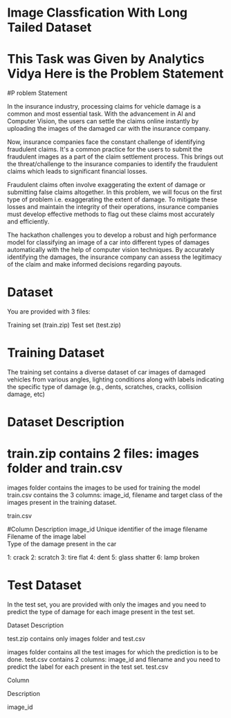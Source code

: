 # Image Classfication With Long Tailed Dataset

# This Task was Given by Analytics Vidya Here is the Problem Statement

#P roblem Statement

In the insurance industry, processing claims for vehicle damage is a common and most essential task. With the advancement in AI and Computer Vision, the users can settle the claims online instantly by uploading the images of the damaged car with the insurance company.

Now, insurance companies face the constant challenge of identifying fraudulent claims. It's a common practice for the users to submit the fraudulent images as a part of the claim settlement process. This brings out the threat/challenge to the insurance companies to identify the fraudulent claims which leads to significant financial losses.

Fraudulent claims often involve exaggerating the extent of damage or submitting false claims altogether. In this problem, we will focus on the first type of problem i.e. exaggerating the extent of damage. To mitigate these losses and maintain the integrity of their operations, insurance companies must develop effective methods to flag out these claims most accurately and efficiently. 

The hackathon challenges you to develop a robust and high performance model for classifying an image of a car into different types of damages automatically with the help of computer vision techniques. By accurately identifying the damages, the insurance company can assess the legitimacy of the claim and make informed decisions regarding payouts.


# Dataset

You are provided with 3 files: 

Training set (train.zip)
Test set (test.zip)


# Training Dataset

The training set contains a diverse dataset of car images of damaged vehicles from various angles, lighting conditions along with labels indicating the specific type of damage (e.g., dents, scratches, cracks, collision damage, etc)

# Dataset Description

# train.zip contains 2 files: images folder and train.csv

images folder contains the images to be used for training the model
train.csv contains the 3 columns: image_id, filename and target class of the images present in the training dataset.

train.csv

#Column 	Description
image_id	Unique identifier of the image
filename	Filename of the image
label	
Type of the damage present in the car

1: crack
2: scratch
3: tire flat
4: dent
5: glass shatter
6: lamp broken


# Test Dataset

In the test set, you are provided with only the images and you need to predict the type of damage for each image present in the test set.

Dataset Description

test.zip contains only images folder and test.csv

images folder contains all the test images for which the prediction is to be done.
test.csv contains 2 columns: image_id and filename and you need to predict the label for each present in the test set.
 test.csv

Column

Description

image_id


